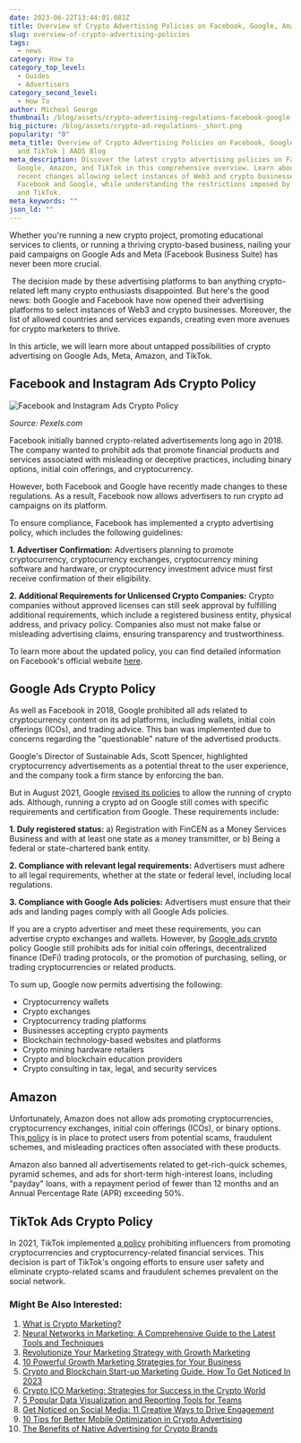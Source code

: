 ```yaml
---
date: 2023-06-22T13:44:01.081Z
title: Overview of Crypto Advertising Policies on Facebook, Google, Amazon, and TikTok
slug: overview-of-crypto-advertising-policies
tags:
  - news
category: How to
category_top_level:
  - Guides
  - Advertisers
category_second_level:
  - How To
author: Micheal George
thumbnail: /blog/assets/crypto-advertising-regulations-facebook-google-amazon.png
big_picture: /blog/assets/crypto-ad-regulations-_short.png
popularity: "0"
meta_title: Overview of Crypto Advertising Policies on Facebook, Google, Amazon,
  and TikTok | AADS Blog
meta_description: Discover the latest crypto advertising policies on Facebook,
  Google, Amazon, and TikTok in this comprehensive overview. Learn about the
  recent changes allowing select instances of Web3 and crypto businesses on
  Facebook and Google, while understanding the restrictions imposed by Amazon
  and TikTok.
meta_keywords: ""
json_ld: ""
---
```

Whether you're running a new crypto project, promoting educational services to clients, or running a thriving crypto-based business, nailing your paid campaigns on Google Ads and Meta (Facebook Business Suite) has never been more crucial. 

 The decision made by these advertising platforms to ban anything crypto-related left many crypto enthusiasts disappointed. But here's the good news: both Google and Facebook have now opened their advertising platforms to select instances of Web3 and crypto businesses. Moreover, the list of allowed countries and services expands, creating even more avenues for crypto marketers to thrive.

In this article, we will learn more about untapped possibilities of crypto advertising on Google Ads, Meta, Amazon, and TikTok.

## Facebook and Instagram Ads Crypto Policy

![Facebook and Instagram Ads Crypto Policy](/blog/assets/facebook-and-instagram-ads-crypto-policy.webp "Facebook and Instagram Ads Crypto Policy")

*Source: Pexels.com*

Facebook initially banned crypto-related advertisements long ago in 2018. The company wanted to prohibit ads that promote financial products and services associated with misleading or deceptive practices, including binary options, initial coin offerings, and cryptocurrency.

However, both Facebook and Google have recently made changes to these regulations. As a result, Facebook now allows advertisers to run crypto ad campaigns on its platform. 

To ensure compliance, Facebook has implemented a crypto advertising policy, which includes the following guidelines:

**1. Advertiser Confirmation:** Advertisers planning to promote cryptocurrency, cryptocurrency exchanges, cryptocurrency mining software and hardware, or cryptocurrency investment advice must first receive confirmation of their eligibility.

**2. Additional Requirements for Unlicensed Crypto Companies:** Crypto companies without approved licenses can still seek approval by fulfilling additional requirements, which include a registered business entity, physical address, and privacy policy. Companies also must not make false or misleading advertising claims, ensuring transparency and trustworthiness.

To learn more about the updated policy, you can find detailed information on Facebook's official website [here](https://www.facebook.com/business/help/438252513416690?id=595195347635322). 

## Google Ads Crypto Policy

As well as Facebook in 2018, Google prohibited all ads related to cryptocurrency content on its ad platforms, including wallets, initial coin offerings (ICOs), and trading advice. This ban was implemented due to concerns regarding the "questionable" nature of the advertised products.

Google's Director of Sustainable Ads, Scott Spencer, highlighted cryptocurrency advertisements as a potential threat to the user experience, and the company took a firm stance by enforcing the ban. 

But in August 2021, Google [revised its policies](https://support.google.com/adspolicy/answer/7645254?hl=en#zippy=%2Casia-pacific%2Ceurope-africa-and-middle-east%2Cnorth-and-south-america) to allow the running of crypto ads. Although, running a crypto ad on Google still comes with specific requirements and certification from Google. These requirements include:

**1. Duly registered status:** a) Registration with FinCEN as a Money Services Business and with at least one state as a money transmitter, or b) Being a federal or state-chartered bank entity.

**2. Compliance with relevant legal requirements:** Advertisers must adhere to all legal requirements, whether at the state or federal level, including local regulations.

**3. Compliance with Google Ads policies:** Advertisers must ensure that their ads and landing pages comply with all Google Ads policies.

If you are a crypto advertiser and meet these requirements, you can advertise crypto exchanges and wallets. However, by [Google ads crypto](/blog/how-to-advertise-crypto-with-google-ads-campaign/) policy Google still prohibits ads for initial coin offerings, decentralized finance (DeFi) trading protocols, or the promotion of purchasing, selling, or trading cryptocurrencies or related products.

To sum up, Google now permits advertising the following:

* Cryptocurrency wallets
* Crypto exchanges
* Cryptocurrency trading platforms
* Businesses accepting crypto payments
* Blockchain technology-based websites and platforms
* Crypto mining hardware retailers
* Crypto and blockchain education providers
* Crypto consulting in tax, legal, and security services

## Amazon

Unfortunately, Amazon does not allow ads promoting cryptocurrencies, cryptocurrency exchanges, initial coin offerings (ICOs), or binary options. This[ policy](https://advertising.amazon.com/resources/ad-policy/creative-acceptance/restricted-content-products-services#:~:text=Amazon%20prohibits%20ads%20for%20the,rich%2Dquick%20and%20pyramid%20schemes.) is in place to protect users from potential scams, fraudulent schemes, and misleading practices often associated with these products.

Amazon also banned all advertisements related to get-rich-quick schemes, pyramid schemes, and ads for short-term high-interest loans, including "payday" loans, with a repayment period of fewer than 12 months and an Annual Percentage Rate (APR) exceeding 50%.

## TikTok Ads Crypto Policy

In 2021, TikTok implemented [a policy](https://support.tiktok.com/en/business-and-creator/creator-and-business-accounts/branded-content-policy) prohibiting influencers from promoting cryptocurrencies and cryptocurrency-related financial services. This decision is part of TikTok's ongoing efforts to ensure user safety and eliminate crypto-related scams and fraudulent schemes prevalent on the social network.

### Might Be Also Interested: 

1. [What is Crypto Marketing?](https://aads.com/blog/what-is-crypto-marketing/)
2. [Neural Networks in Marketing: A Comprehensive Guide to the Latest Tools and Techniques](https://aads.com/blog/neural-networks-in-marketing-a-comprehensive-guide-to-the-latest-tools-and-techniques/)
3. [Revolutionize Your Marketing Strategy with Growth Marketing](https://aads.com/blog/revolutionize-your-marketing-strategy-with-growth-marketing/)
4. [10 Powerful Growth Marketing Strategies for Your Business](https://aads.com/blog/ten-powerful-growth-marketing-strategies-for-your-business/)
5. [Crypto and Blockchain Start-up Marketing Guide. How To Get Noticed In 2023](https://aads.com/blog/crypto-and-blockchain-start-up-marketing-guide/)
6. [Crypto ICO Marketing: Strategies for Success in the Crypto World](https://aads.com/blog/crypto-ico-marketing/)
7. [5 Popular Data Visualization and Reporting Tools for Teams](https://aads.com/blog/5-Popular-Data-Visualization-and-Reporting-Tools-for-Teams/)
8. [Get Noticed on Social Media: 11 Creative Ways to Drive Engagement](https://aads.com/blog/get-noticed-on-social-media-11-creative-ways-to-drive-engagement/)
9. [10 Tips for Better Mobile Optimization in Crypto Advertising](https://aads.com/blog/ten-tips-for-better-mobile-optimization-in-crypto-advertising/)
10. [The Benefits of Native Advertising for Crypto Brands](https://aads.com/blog/the-benefits-of-native-advertising-for-crypto-brands/)